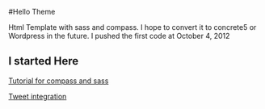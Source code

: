 #Hello Theme

Html Template with sass and compass. I hope to convert it to concrete5 or Wordpress in the future.
I pushed the first code at October 4, 2012 

## I started Here

[Tutorial for compass and sass](http://webdesign.tutsplus.com/tutorials/htmlcss-tutorials/sass-and-compass-for-web-designers-building-a-theme/)

[Tweet integration](http://tweet.seaofclouds.com/)
